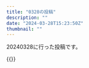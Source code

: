 ```yaml
---
title: "0328の投稿"
description: ""
date: "2024-03-28T15:23:50Z"
thumbnail: ""
---
```

20240328に行った投稿です。
<!--more-->
{{<othersns text="ひかりたもれ" url="https://qunagi.qunagi.net/notice/AgI5VeXz7lyKlbY4hc" screenname="jme/k.h" date="2024-03-27T22:17:34.000Z">}}
